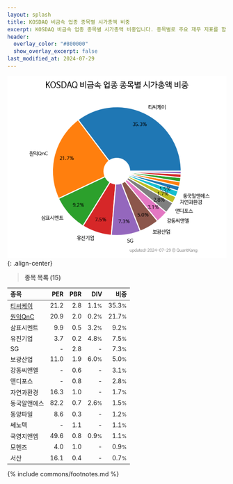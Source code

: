 ```yaml
---
layout: splash
title: KOSDAQ 비금속 업종 종목별 시가총액 비중
excerpt: KOSDAQ 비금속 업종 종목별 시가총액 비중입니다. 종목별로 주요 재무 지표를 함께 표시합니다.
header:
  overlay_color: "#800000"
  show_overlay_excerpt: false
last_modified_at: 2024-07-29
---
```



![KOSDAQ 비금속 업종 종목별 시가총액 비중](/stats/sector/images/kosdaq_업종_비금속_종목.png){: .align-center}


> **종목 목록 (15)**<a id="list"></a>

| **종목** | **PER** | **PBR** | **DIV** | **비중** |
| :------- | ------: | ------: | ------: | -------: |
| [티씨케이](/064760/) | 21.2 | 2.8 | 1.1<small>%</small> | 35.3<small>%</small> |
| [원익QnC](/074600/) | 20.9 | 2.0 | 0.2<small>%</small> | 21.7<small>%</small> |
| 삼표시멘트 | 9.9 | 0.5 | 3.2<small>%</small> | 9.2<small>%</small> |
| 유진기업 | 3.7 | 0.2 | 4.8<small>%</small> | 7.5<small>%</small> |
| SG | - | 2.8 | - | 7.3<small>%</small> |
| 보광산업 | 11.0 | 1.9 | 6.0<small>%</small> | 5.0<small>%</small> |
| 강동씨앤엘 | - | 0.6 | - | 3.1<small>%</small> |
| 앤디포스 | - | 0.8 | - | 2.8<small>%</small> |
| 자연과환경 | 16.3 | 1.0 | - | 1.7<small>%</small> |
| 동국알앤에스 | 82.2 | 0.7 | 2.6<small>%</small> | 1.5<small>%</small> |
| 동양파일 | 8.6 | 0.3 | - | 1.2<small>%</small> |
| 쎄노텍 | - | 1.1 | - | 1.1<small>%</small> |
| 국영지앤엠 | 49.6 | 0.8 | 0.9<small>%</small> | 1.1<small>%</small> |
| 모헨즈 | 4.0 | 1.0 | - | 0.9<small>%</small> |
| 서산 | 16.1 | 0.4 | - | 0.7<small>%</small> |

{% include commons/footnotes.md %}